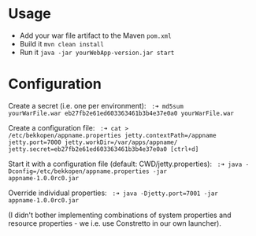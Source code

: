 Usage
=====

* Add your war file artifact to the Maven <code>pom.xml</code>
* Build it <code>mvn clean install</code>
* Run it <code>java -jar yourWebApp-version.jar start</code>

Configuration
=============

Create a secret (i.e. one per environment):
<code>
  :➜ md5sum yourWarFile.war
  eb27fb2e61ed603363461b3b4e37e0a0  yourWarFile.war
</code>

Create a configuration file:
<code>
  :➜ cat > /etc/bekkopen/appname.properties
  jetty.contextPath=/appname
  jetty.port=7000
  jetty.workDir=/var/apps/appname/
  jetty.secret=eb27fb2e61ed603363461b3b4e37e0a0
  [ctrl+d]
</code>

Start it with a configuration file (default: CWD/jetty.properties):
<code>
  :➜ java -Dconfig=/etc/bekkopen/appname.properties -jar appname-1.0.0rc0.jar
</code>

Override individual properties:
<code>
  :➜ java -Djetty.port=7001 -jar appname-1.0.0rc0.jar
</code>

(I didn't bother implementing combinations of system properties and resource properties - we i.e. use Constretto in our own launcher).
